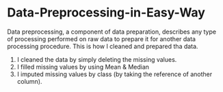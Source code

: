 # Data-Preprocessing-in-Easy-Way
 Data preprocessing, a component of data preparation, describes any type of processing performed on raw data to prepare it for another data processing procedure.
 This is how I cleaned and prepared tha data.
1. I cleaned the data by simply deleting the missing values.
2. I filled missing values by using Mean & Median
3. I imputed missing values by class (by taking the reference of another column).
